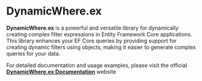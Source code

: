 # DynamicWhere.ex

**DynamicWhere.ex** is a powerful and versatile library for dynamically creating complex filter expressions in Entity Framework Core applications. This library enhances your EF Core queries by providing support for creating dynamic filters using objects, making it easier to generate complex queries for your data.

For detailed documentation and usage examples, please visit the official **[DynamicWhere.ex Documentation](https://docs.dynamicwhere.com)** website


